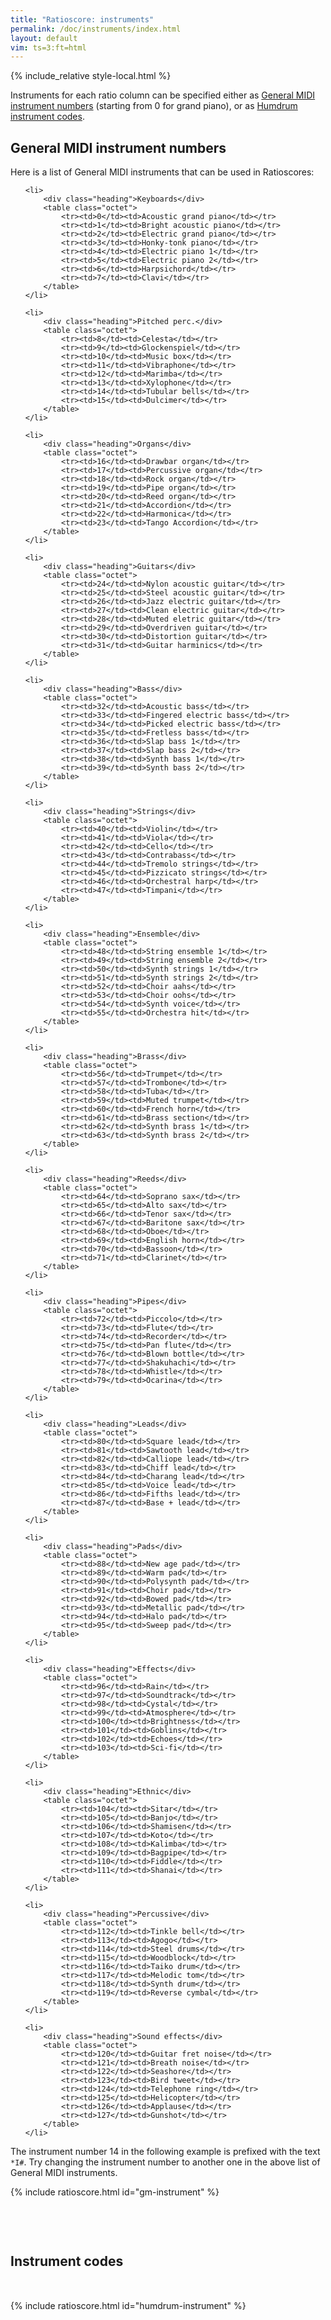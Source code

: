 ```yaml
---
title: "Ratioscore: instruments"
permalink: /doc/instruments/index.html
layout: default
vim: ts=3:ft=html
---
```


{% include_relative style-local.html %}

Instruments for each ratio column can be specified either as <a
target="_blank"
href="https://en.wikipedia.org/wiki/General_MIDI#Program_change_events">General
MIDI instrument numbers</a> (starting from 0 for grand piano), or
as <a target="_blank"
href="https://www.humdrum.org/instrument-codes/index.html">Humdrum
instrument codes</a>.


<h2> General MIDI instrument numbers </h2>

Here is a list of General MIDI instruments that can be used in Ratioscores:


<ul>

	<li>
		<div class="heading">Keyboards</div>
		<table class="octet">
			<tr><td>0</td><td>Acoustic grand piano</td></tr>
			<tr><td>1</td><td>Bright acoustic piano</td></tr>
			<tr><td>2</td><td>Electric grand piano</td></tr>
			<tr><td>3</td><td>Honky-tonk piano</td></tr>
			<tr><td>4</td><td>Electric piano 1</td></tr>
			<tr><td>5</td><td>Electric piano 2</td></tr>
			<tr><td>6</td><td>Harpsichord</td></tr>
			<tr><td>7</td><td>Clavi</td></tr>
		</table>
	</li>

	<li>
		<div class="heading">Pitched perc.</div>
		<table class="octet">
			<tr><td>8</td><td>Celesta</td></tr>
			<tr><td>9</td><td>Glockenspiel</td></tr>
			<tr><td>10</td><td>Music box</td></tr>
			<tr><td>11</td><td>Vibraphone</td></tr>
			<tr><td>12</td><td>Marimba</td></tr>
			<tr><td>13</td><td>Xylophone</td></tr>
			<tr><td>14</td><td>Tubular bells</td></tr>
			<tr><td>15</td><td>Dulcimer</td></tr>
		</table>
	</li>

	<li>
		<div class="heading">Organs</div>
		<table class="octet">
			<tr><td>16</td><td>Drawbar organ</td></tr>
			<tr><td>17</td><td>Percussive organ</td></tr>
			<tr><td>18</td><td>Rock organ</td></tr>
			<tr><td>19</td><td>Pipe organ</td></tr>
			<tr><td>20</td><td>Reed organ</td></tr>
			<tr><td>21</td><td>Accordion</td></tr>
			<tr><td>22</td><td>Harmonica</td></tr>
			<tr><td>23</td><td>Tango Accordion</td></tr>
		</table>
	</li>

	<li>
		<div class="heading">Guitars</div>
		<table class="octet">
			<tr><td>24</td><td>Nylon acoustic guitar</td></tr>
			<tr><td>25</td><td>Steel acoustic guitar</td></tr>
			<tr><td>26</td><td>Jazz electric guitar</td></tr>
			<tr><td>27</td><td>Clean electric guitar</td></tr>
			<tr><td>28</td><td>Muted eletric guitar</td></tr>
			<tr><td>29</td><td>Overdriven guitar</td></tr>
			<tr><td>30</td><td>Distortion guitar</td></tr>
			<tr><td>31</td><td>Guitar harminics</td></tr>
		</table>
	</li>

	<li>
		<div class="heading">Bass</div>
		<table class="octet">
			<tr><td>32</td><td>Acoustic bass</td></tr>
			<tr><td>33</td><td>Fingered electric bass</td></tr>
			<tr><td>34</td><td>Picked electric bass</td></tr>
			<tr><td>35</td><td>Fretless bass</td></tr>
			<tr><td>36</td><td>Slap bass 1</td></tr>
			<tr><td>37</td><td>Slap bass 2</td></tr>
			<tr><td>38</td><td>Synth bass 1</td></tr>
			<tr><td>39</td><td>Synth bass 2</td></tr>
		</table>
	</li>

	<li>
		<div class="heading">Strings</div>
		<table class="octet">
			<tr><td>40</td><td>Violin</td></tr>
			<tr><td>41</td><td>Viola</td></tr>
			<tr><td>42</td><td>Cello</td></tr>
			<tr><td>43</td><td>Contrabass</td></tr>
			<tr><td>44</td><td>Tremolo strings</td></tr>
			<tr><td>45</td><td>Pizzicato strings</td></tr>
			<tr><td>46</td><td>Orchestral harp</td></tr>
			<tr><td>47</td><td>Timpani</td></tr>
		</table>
	</li>

	<li>
		<div class="heading">Ensemble</div>
		<table class="octet">
			<tr><td>48</td><td>String ensemble 1</td></tr>
			<tr><td>49</td><td>String ensemble 2</td></tr>
			<tr><td>50</td><td>Synth strings 1</td></tr>
			<tr><td>51</td><td>Synth strings 2</td></tr>
			<tr><td>52</td><td>Choir aahs</td></tr>
			<tr><td>53</td><td>Choir oohs</td></tr>
			<tr><td>54</td><td>Synth voice</td></tr>
			<tr><td>55</td><td>Orchestra hit</td></tr>
		</table>
	</li>

	<li>
		<div class="heading">Brass</div>
		<table class="octet">
			<tr><td>56</td><td>Trumpet</td></tr>
			<tr><td>57</td><td>Trombone</td></tr>
			<tr><td>58</td><td>Tuba</td></tr>
			<tr><td>59</td><td>Muted trumpet</td></tr>
			<tr><td>60</td><td>French horn</td></tr>
			<tr><td>61</td><td>Brass section</td></tr>
			<tr><td>62</td><td>Synth brass 1</td></tr>
			<tr><td>63</td><td>Synth brass 2</td></tr>
		</table>
	</li>

	<li>
		<div class="heading">Reeds</div>
		<table class="octet">
			<tr><td>64</td><td>Soprano sax</td></tr>
			<tr><td>65</td><td>Alto sax</td></tr>
			<tr><td>66</td><td>Tenor sax</td></tr>
			<tr><td>67</td><td>Baritone sax</td></tr>
			<tr><td>68</td><td>Oboe</td></tr>
			<tr><td>69</td><td>English horn</td></tr>
			<tr><td>70</td><td>Bassoon</td></tr>
			<tr><td>71</td><td>Clarinet</td></tr>
		</table>
	</li>

	<li>
		<div class="heading">Pipes</div>
		<table class="octet">
			<tr><td>72</td><td>Piccolo</td></tr>
			<tr><td>73</td><td>Flute</td></tr>
			<tr><td>74</td><td>Recorder</td></tr>
			<tr><td>75</td><td>Pan flute</td></tr>
			<tr><td>76</td><td>Blown bottle</td></tr>
			<tr><td>77</td><td>Shakuhachi</td></tr>
			<tr><td>78</td><td>Whistle</td></tr>
			<tr><td>79</td><td>Ocarina</td></tr>
		</table>
	</li>

	<li>
		<div class="heading">Leads</div>
		<table class="octet">
			<tr><td>80</td><td>Square lead</td></tr>
			<tr><td>81</td><td>Sawtooth lead</td></tr>
			<tr><td>82</td><td>Calliope lead</td></tr>
			<tr><td>83</td><td>Chiff lead</td></tr>
			<tr><td>84</td><td>Charang lead</td></tr>
			<tr><td>85</td><td>Voice lead</td></tr>
			<tr><td>86</td><td>Fifths lead</td></tr>
			<tr><td>87</td><td>Base + lead</td></tr>
		</table>
	</li>

	<li>
		<div class="heading">Pads</div>
		<table class="octet">
			<tr><td>88</td><td>New age pad</td></tr>
			<tr><td>89</td><td>Warm pad</td></tr>
			<tr><td>90</td><td>Polysynth pad</td></tr>
			<tr><td>91</td><td>Choir pad</td></tr>
			<tr><td>92</td><td>Bowed pad</td></tr>
			<tr><td>93</td><td>Metallic pad</td></tr>
			<tr><td>94</td><td>Halo pad</td></tr>
			<tr><td>95</td><td>Sweep pad</td></tr>
		</table>
	</li>

	<li>
		<div class="heading">Effects</div>
		<table class="octet">
			<tr><td>96</td><td>Rain</td></tr>
			<tr><td>97</td><td>Soundtrack</td></tr>
			<tr><td>98</td><td>Cystal</td></tr>
			<tr><td>99</td><td>Atmosphere</td></tr>
			<tr><td>100</td><td>Brightness</td></tr>
			<tr><td>101</td><td>Goblins</td></tr>
			<tr><td>102</td><td>Echoes</td></tr>
			<tr><td>103</td><td>Sci-fi</td></tr>
		</table>
	</li>

	<li>
		<div class="heading">Ethnic</div>
		<table class="octet">
			<tr><td>104</td><td>Sitar</td></tr>
			<tr><td>105</td><td>Banjo</td></tr>
			<tr><td>106</td><td>Shamisen</td></tr>
			<tr><td>107</td><td>Koto</td></tr>
			<tr><td>108</td><td>Kalimba</td></tr>
			<tr><td>109</td><td>Bagpipe</td></tr>
			<tr><td>110</td><td>Fiddle</td></tr>
			<tr><td>111</td><td>Shanai</td></tr>
		</table>
	</li>

	<li>
		<div class="heading">Percussive</div>
		<table class="octet">
			<tr><td>112</td><td>Tinkle bell</td></tr>
			<tr><td>113</td><td>Agogo</td></tr>
			<tr><td>114</td><td>Steel drums</td></tr>
			<tr><td>115</td><td>Woodblock</td></tr>
			<tr><td>116</td><td>Taiko drum</td></tr>
			<tr><td>117</td><td>Melodic tom</td></tr>
			<tr><td>118</td><td>Synth drum</td></tr>
			<tr><td>119</td><td>Reverse cymbal</td></tr>
		</table>
	</li>

	<li>
		<div class="heading">Sound effects</div>
		<table class="octet">
			<tr><td>120</td><td>Guitar fret noise</td></tr>
			<tr><td>121</td><td>Breath noise</td></tr>
			<tr><td>122</td><td>Seashore</td></tr>
			<tr><td>123</td><td>Bird tweet</td></tr>
			<tr><td>124</td><td>Telephone ring</td></tr>
			<tr><td>125</td><td>Helicopter</td></tr>
			<tr><td>126</td><td>Applause</td></tr>
			<tr><td>127</td><td>Gunshot</td></tr>
		</table>
	</li>

</ul>

The instrument number 14 in the following example is prefixed with the 
text `*I#`.  Try changing the instrument number to another one in the
above list of General MIDI instruments.

{% include ratioscore.html id="gm-instrument" %}
<script type="application/x-ratioscore" id="gm-instrument">
**time	**ratio	**ratio
*	*I#14	*I#14
*	*ref:G3	*ref:G2
0	1	.
0.5	.	3/2
1	8/3	.
2	11/4	11/5
4	1	14/3
*-	*-	*-
</script>


<h2 style="margin-top:90px; margin-bottom:50px;"> Instrument codes </h2>



{% include ratioscore.html id="humdrum-instrument" %}
<script type="application/x-ratioscore" id="humdrum-instrument">
**time	**ratio	**ratio
*	*Ivioln	*Iclars
*	*ref:G3	*ref:G2
0	1	.
0.5	.	3/2
1	8/3	.
2	11/4	11/5
4	1	14/3
*-	*-	*-
</script>




